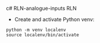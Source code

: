 c# RLN-analogue-inputs
RLN


- Create and activate Python venv:

```shell
python -m venv localenv
source localenv/bin/activate
```
